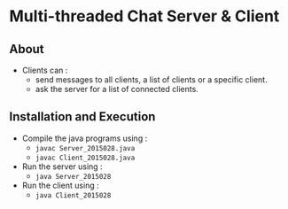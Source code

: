 # Multi-threaded Chat Server & Client
## About
* Clients can :
	* send messages to all clients, a list of clients or a specific client.
	* ask the server for a list of connected clients.

## Installation and Execution
* Compile the java programs using : 
	* `javac Server_2015028.java`
	* `javac Client_2015028.java`
* Run the server using : 
	* `java Server_2015028`
* Run the client using :
	* `java Client_2015028`